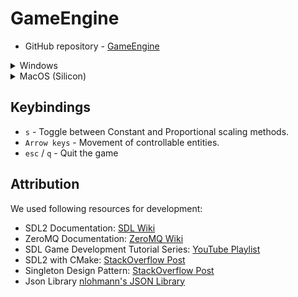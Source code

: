 # GameEngine

- GitHub repository - [GameEngine](https://github.ncsu.edu/yrajapa/GameEngine)

<details>
  <summary>Windows</summary>

## Requirements

1. Visual Studio Community 2022
2. SDL2 (included)
3. ZeroMQ and cppzmq (included)

## How to Run

### Group submission: Compile and run the game engine
1. Open the solution (`GameEngine.sln`) in Visual Studio Community 2022.
2. In the run configurations dropdown:
   - Select **'RunGameEngine'**.
3. Click the 'Local Windows Debugger' button to run the selected configuration within Visual Studio.

### Individual submission step 1: Compile servers, clients, and peers

1. Open the solution (`GameEngine.sln`) in Visual Studio Community 2022.
2. In the run configurations dropdown:
   - Select **'RunClientGame'**.
   - Right-click on the solution in solution explorer and click on 'Rebuid'.
   - Select **'RunPeerGame'**.
   - Right-click on the solution in solution explorer and click on 'Rebuid'.
   - Select **'RunPeerServer'**.
   - Right-click on the solution in solution explorer and click on 'Rebuid'.
   - Select **'RunServer'**.
   - Right-click on the solution in solution explorer and click on 'Rebuid'. 


### Individual submission step 2: Run servers, clients and peers

1. To run **'Server-Client'**:
   - Navigate to  `~/x64/RunServer` directory.
   - Double-click **Server.exe** to run the server.
   - Navigate to  `~/x64/RunClientGame` directory.
   - Double-click **ClientGame.exe** to run a client.
   - You can run multiple clients by double-clicking the .exe file again. 
2. To run **'Peer-to-Peer'**:
   - Navigate to `~/x64/RunPeerServer`.
   - Double-click the **PeerServer.exe** file to run the peer server.
   - Navigate to `~/x64/RunPeerGame`.
   - Double-click the **PeerGame.exe** file to run a peer.
   - You can run multiple clients by double-clicking the .exe file again.


**Note:**  
- Ensure that the `SDL2.dll` and `libzmq-v143-mt-gd-4_3_5.dll` files are present in the directories where the `.exe` files are located. These file are already included; do not remove it.
- Ensure that you run the servers before clients (or peers). 

</details>

<details>
  <summary>MacOS (Silicon)</summary>

## Requirements
- Install SDL2: `brew install sdl2`
- Install CMake: `brew install cmake`
- Install other deps - `brew install cppzmq zeromq nlohmann-json`

## Building and running
- Note: Pre-built binaries can be found at `./build`
- 
- To compile and run the game: `cmake -S . -B build && cmake --build build`
- The `build` directory will now contain the binaries
- Run the server executable first, then run 1 or more client executables

</details>

## Keybindings

- `s` - Toggle between Constant and Proportional scaling methods.
- `Arrow keys` - Movement of controllable entities.
- `esc` / `q` - Quit the game

## Attribution

We used following resources for development:

- SDL2 Documentation: [SDL Wiki](https://wiki.libsdl.org/SDL2/FrontPage)
- ZeroMQ Documentation: [ZeroMQ Wiki](http://wiki.zeromq.org/)
- SDL Game Development Tutorial Series: [YouTube Playlist](https://www.youtube.com/watch?v=FxCC9Ces1Yg&list=PLSPw4ASQYyymu3PfG9gxywSPghnSMiOAW&index=2)
- SDL2 with CMake: [StackOverflow Post](https://stackoverflow.com/questions/28395833/using-sdl2-with-cmake)
- Singleton Design Pattern: [StackOverflow Post](https://stackoverflow.com/questions/1008019/how-do-you-implement-the-singleton-design-pattern)
- Json Library [nlohmann's JSON Library](https://github.com/nlohmann/json)

